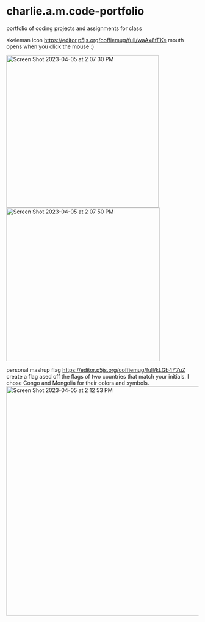 # charlie.a.m.code-portfolio
portfolio of coding projects and assignments for class


skeleman icon
https://editor.p5js.org/coffiemug/full/waAx8fFKe
mouth opens when you click the mouse :)

<img width="399" alt="Screen Shot 2023-04-05 at 2 07 30 PM" src="https://user-images.githubusercontent.com/124199428/230166842-dd8f08cd-2531-43cc-9a38-31386ad68601.png">
<img width="402" alt="Screen Shot 2023-04-05 at 2 07 50 PM" src="https://user-images.githubusercontent.com/124199428/230166847-efc9bc70-0294-4d23-b32d-67ce1e6ba2f5.png">


personal mashup flag
https://editor.p5js.org/coffiemug/full/kLGb4Y7uZ
create a flag ased off the flags of two countries that match your initials. I chose Congo and Mongolia for their colors and symbols.
<img width="601" alt="Screen Shot 2023-04-05 at 2 12 53 PM" src="https://user-images.githubusercontent.com/124199428/230167992-b4ff9402-4a64-44c7-af7c-1a246c24985f.png">
